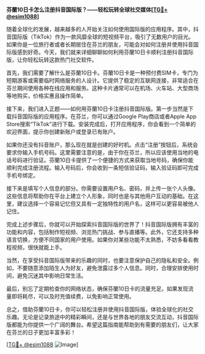 **芬蘭10日卡怎么注册抖音国际版？——轻松玩转全球社交媒体[[TG💪+ @esim1088](https://t.me/s/esim1088)]**

随着全球化的发展，越来越多的人开始关注如何使用国际版的应用程序。其中，抖音国际版（TikTok）作为一款风靡全球的短视频平台，吸引了无数用户的目光。如果你是一位旅行者或者长期居住在芬兰的朋友，可能会对如何注册并使用抖音国际版感到好奇。今天，我们就来详细聊聊如何利用芬蘭10日卡顺利注册抖音国际版，让你轻松玩转这款热门社交软件。

首先，我们需要了解什么是芬蘭10日卡。芬蘭10日卡是一种预付费SIM卡，专门为短期游客或需要临时网络服务的人设计。它提供了稳定的互联网连接，非常适合在芬兰期间使用各种在线应用和服务。这种卡片通常可以在机场、火车站、大型商场等地购买，价格实惠且操作简单。

接下来，我们进入正题——如何用芬蘭10日卡注册抖音国际版。第一步当然是下载抖音国际版的应用程序。在芬兰，你可以通过Google Play商店或者Apple App Store搜索“TikTok”进行下载。安装完成后，打开应用程序，你会看到一个简单的欢迎界面，提示你创建新账户或登录已有账户。

如果你还没有抖音账户，那么现在就是创建的好时机。点击“注册”按钮后，系统会要求你输入手机号码。这里需要注意的是，由于你在芬兰，所以应该使用当地的电话号码进行验证。芬蘭10日卡提供了一个便捷的方式来获取当地号码，确保你能顺利完成注册流程。输入号码后，你会收到一条短信验证码，输入验证码即可完成手机号绑定。

接下来是填写个人信息的部分。你需要设置用户名、密码，并上传一张个人头像。这些信息将帮助你在平台上建立个人形象，同时也是与其他用户互动的基础。在这里，建议选择一个容易记忆但又具有一定独特性的用户名，这样可以更容易被他人记住。

完成上述步骤后，你就可以开始探索抖音国际版的世界了！抖音国际版拥有丰富的功能和内容，包括制作短视频、浏览热门挑战、参与直播等。此外，它还支持多种语言切换，方便不同国家的用户使用。如果你对某些功能不太熟悉，不妨多看看教程视频，很快就能上手。

当然，在享受抖音国际版带来的乐趣的同时，也要注意保护自己的隐私和安全。例如，不要随意添加陌生人为好友，避免泄露过多个人信息。同时，合理安排使用时间，避免沉迷其中影响日常生活。

最后，别忘了定期检查你的网络状态，确保芬蘭10日卡的流量充足。如果发现流量即将耗尽，可以及时充值续费，以免影响正常使用。

总之，借助芬蘭10日卡，你可以轻松注册并使用抖音国际版，体验全球化的社交乐趣。无论是记录旅途中的精彩瞬间，还是与世界各地的朋友交流互动，抖音国际版都能为你提供一个广阔的舞台。希望这篇指南能帮助到有需要的朋友们，让大家在芬兰的日子更加丰富多彩！

[[TG💪+ @esim1088](https://t.me/s/esim1088) ![Image](https://i.postimg.cc/4NQfJmqS/Snipaste-2025-05-13-00-14-12.png)]